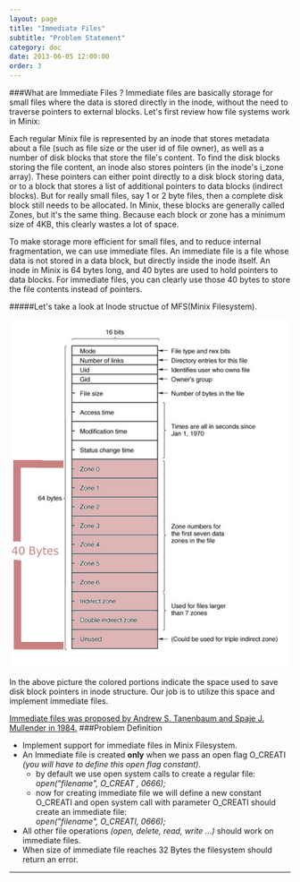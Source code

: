 ```yaml
---
layout: page
title: "Immediate Files"
subtitle: "Problem Statement"
category: doc
date: 2013-06-05 12:00:00
order: 3
---
```

###What are Immediate Files ? 
Immediate files are basically storage for small files where the data is stored directly in the inode, without the need to traverse pointers to external blocks.  Let's first review how file systems work in Minix:      

Each regular Minix file is represented by an inode that stores metadata about a file (such as file size or the user id of file owner), as well as a number of disk blocks that store the file's content. To find the disk blocks storing the file content, an inode also stores pointers (in the inode's i_zone array). These pointers can either point directly to a disk block storing data, or to a block that stores a list of additional pointers to data blocks (indirect blocks).  But for really small files, say 1 or 2 byte files, then a complete disk block still needs to be allocated. In Minix, these blocks are generally called Zones, but it's the same thing. Because each block or zone has a minimum size of 4KB, this clearly wastes a lot of space.     

To make storage more efficient for small files, and to reduce internal fragmentation, we can use immediate files. An immediate file is a file whose data is not stored in a data block, but directly inside the inode itself. An inode in Minix is 64 bytes long, and 40 bytes are used to hold pointers to data blocks. For immediate files, you can clearly use those 40 bytes to store the file contents instead of pointers.      

#####Let's take a look at Inode structue of MFS(Minix Filesystem).

![Indode Structure Minix Filesystem](/img/inode.jpg "The colored portion indicates potential space for immediate files")


In the above picture the colored portions indicate the space used to save disk block pointers in inode structure. Our job is to utilize this space and implement immediate files.

[Immediate files was proposed by Andrew S. Tanenbaum and Spaje J. Mullender in 1984.][imf]
###Problem Definition 

*   Implement support for immediate files in Minix Filesystem.
*   An Immediate file is created **only** when we pass an open flag O_CREATI *(you will have to  define this open flag constant)*.
    * by default we use open system calls to create a regular file:   
      *open("filename", O_CREAT , 0666);*
    * now for creating immediate file we will define a new constant O_CREATI and open system call with parameter O_CREATI should create an immediate file:    
      *open("filename", O_CREATI, 0666);*
*   All other file operations *(open, delete, read, write ...)* should work on immediate files.
*   When size of immediate file reaches 32 Bytes the filesystem should return an error. 

* * * 

[imf]: <http://dare2.ubvu.vu.nl/bitstream/handle/1871/2604/11033.pdf>  "Immediate files paper"

